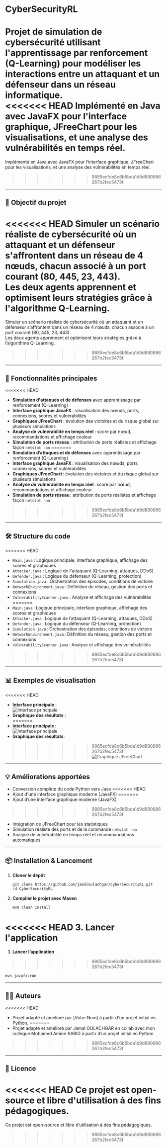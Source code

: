 # CyberSecurityRL

Projet de simulation de cybersécurité utilisant l'apprentissage par renforcement (Q-Learning) pour modéliser les interactions entre un attaquant et un défenseur dans un réseau informatique.  
<<<<<<< HEAD
Implémenté en Java avec JavaFX pour l'interface graphique, JFreeChart pour les visualisations, et une analyse des vulnérabilités en temps réel.
=======
Implémenté en Java avec JavaFX pour l’interface graphique, JFreeChart pour les visualisations, et une analyse des vulnérabilités en temps réel.
>>>>>>> 9885ecfde8c6b5bda1d9d880886267b2fec5473f

---

## 🚀 Objectif du projet

<<<<<<< HEAD
Simuler un scénario réaliste de cybersécurité où un attaquant et un défenseur s'affrontent dans un réseau de 4 nœuds, chacun associé à un port courant (80, 445, 23, 443).  
Les deux agents apprennent et optimisent leurs stratégies grâce à l'algorithme Q-Learning.
=======
Simuler un scénario réaliste de cybersécurité où un attaquant et un défenseur s’affrontent dans un réseau de 4 nœuds, chacun associé à un port courant (80, 445, 23, 443).  
Les deux agents apprennent et optimisent leurs stratégies grâce à l’algorithme Q-Learning.
>>>>>>> 9885ecfde8c6b5bda1d9d880886267b2fec5473f

---

## 🎯 Fonctionnalités principales

<<<<<<< HEAD
- **Simulation d'attaques et de défenses** avec apprentissage par renforcement (Q-Learning)
- **Interface graphique JavaFX** : visualisation des nœuds, ports, connexions, scores et vulnérabilités
- **Graphiques JFreeChart** : évolution des victoires et du risque global sur plusieurs simulations
- **Analyse de vulnérabilité en temps réel** : score par nœud, recommandations et affichage couleur
- **Simulation de ports réseau** : attribution de ports réalistes et affichage façon `netstat -an`
=======
- **Simulation d’attaques et de défenses** avec apprentissage par renforcement (Q-Learning)
- **Interface graphique JavaFX** : visualisation des nœuds, ports, connexions, scores et vulnérabilités
- **Graphiques JFreeChart** : évolution des victoires et du risque global sur plusieurs simulations
- **Analyse de vulnérabilité en temps réel** : score par nœud, recommandations et affichage couleur
- **Simulation de ports réseau** : attribution de ports réalistes et affichage façon `netstat -an`
>>>>>>> 9885ecfde8c6b5bda1d9d880886267b2fec5473f

---

## 🛠️ Structure du code

<<<<<<< HEAD
- `Main.java` : Logique principale, interface graphique, affichage des scores et graphiques
- `Attacker.java` : Logique de l'attaquant (Q-Learning, attaques, DDoS)
- `Defender.java` : Logique du défenseur (Q-Learning, protection)
- `Simulation.java` : Orchestration des épisodes, conditions de victoire
- `NetworkEnvironment.java` : Définition du réseau, gestion des ports et connexions
- `VulnerabilityScanner.java` : Analyse et affichage des vulnérabilités
=======
- `Main.java` : Logique principale, interface graphique, affichage des scores et graphiques
- `Attacker.java` : Logique de l’attaquant (Q-Learning, attaques, DDoS)
- `Defender.java` : Logique du défenseur (Q-Learning, protection)
- `Simulation.java` : Orchestration des épisodes, conditions de victoire
- `NetworkEnvironment.java` : Définition du réseau, gestion des ports et connexions
- `VulnerabilityScanner.java` : Analyse et affichage des vulnérabilités
>>>>>>> 9885ecfde8c6b5bda1d9d880886267b2fec5473f

---

## 📊 Exemples de visualisation

<<<<<<< HEAD
- **Interface principale** :  
  ![Interface principale](./docs/interface.png)
- **Graphique des résultats** :  
=======
- **Interface principale** :  
  ![Interface principale](./docs/interface.png)
- **Graphique des résultats** :  
>>>>>>> 9885ecfde8c6b5bda1d9d880886267b2fec5473f
  ![Graphique JFreeChart](./docs/graphique.png)

---

## 💡 Améliorations apportées

- Conversion complète du code Python vers Java
<<<<<<< HEAD
- Ajout d'une interface graphique moderne (JavaFX)
=======
- Ajout d’une interface graphique moderne (JavaFX)
>>>>>>> 9885ecfde8c6b5bda1d9d880886267b2fec5473f
- Intégration de JFreeChart pour les statistiques
- Simulation réaliste des ports et de la commande `netstat -an`
- Analyse de vulnérabilité en temps réel et recommandations automatiques

---

## 📦 Installation & Lancement

1. **Cloner le dépôt**
   ```bash
   git clone https://github.com/jamaloulachgar/CyberSecurityRL.git
   cd CyberSecurityRL
   ```
2. **Compiler le projet avec Maven**
   ```bash
   mvn clean install
   ```
<<<<<<< HEAD
3. **Lancer l'application**
=======
3. **Lancer l’application**
>>>>>>> 9885ecfde8c6b5bda1d9d880886267b2fec5473f
   ```bash
   mvn javafx:run
   ```

---

## 👨‍💻 Auteurs

<<<<<<< HEAD
- Projet adapté et amélioré par [Votre Nom] à partir d'un projet initial en Python.
=======
- Projet adapté et amélioré par Jamal OULACHGAR en collab avec mon collègue Mohamed Amine AABID  à partir d’un projet initial en Python.
>>>>>>> 9885ecfde8c6b5bda1d9d880886267b2fec5473f

---

## 📄 Licence

<<<<<<< HEAD
Ce projet est open-source et libre d'utilisation à des fins pédagogiques.
=======
Ce projet est open-source et libre d’utilisation à des fins pédagogiques.
>>>>>>> 9885ecfde8c6b5bda1d9d880886267b2fec5473f
